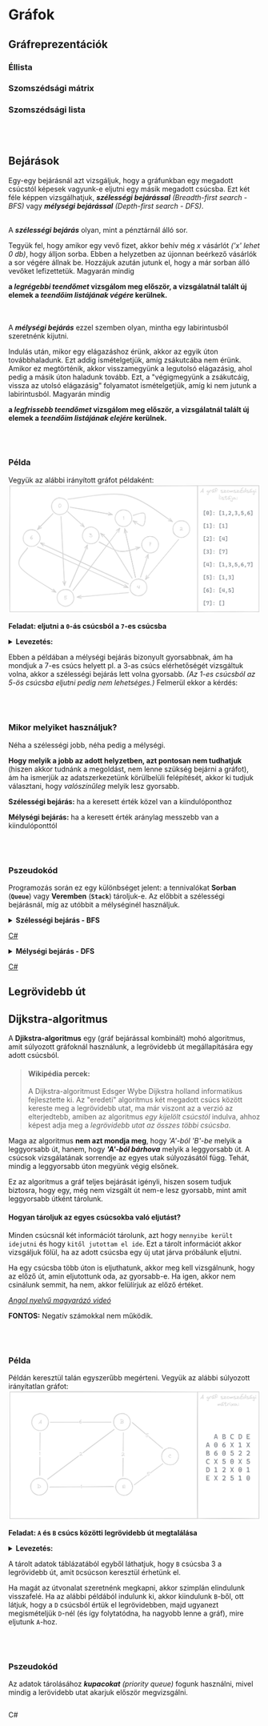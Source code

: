 # Gráfok

## Gráfreprezentációk
### Éllista
### Szomszédsági mátrix
### Szomszédsági lista



<br><br>
## Bejárások
Egy-egy bejárásnál azt vizsgáljuk, hogy a gráfunkban egy megadott csúcstól képesek vagyunk-e eljutni egy másik megadott csúcsba. Ezt két féle képpen vizsgálhatjuk, ***szélességi bejárással** (Breadth-first search - BFS)* vagy ***mélységi bejárással** (Depth-first search - DFS)*.
<br><br>


A ***szélességi bejárás*** olyan, mint a pénztárnál álló sor.

Tegyük fel, hogy amikor egy vevő fizet, akkor behív még *x* vásárlót *('x' lehet 0 db)*, hogy álljon sorba. Ebben a helyzetben az újonnan beérkező vásárlók a sor végére állnak be. Hozzájuk azután jutunk el, hogy a már sorban álló vevőket lefizettetük. Magyarán mindig

**a *legrégebbi teendőmet* vizsgálom meg először, a vizsgálatnál talált új elemek a *teendőim listájának végére* kerülnek.**


<br><br>
A ***mélységi bejárás*** ezzel szemben olyan, mintha egy labirintusból szeretnénk kijutni.

Indulás után, mikor egy elágazáshoz érünk, akkor az egyik úton továbbhaladunk. Ezt addig ismételgetjük, amíg zsákutcába nem érünk. Amikor ez megtörténik, akkor visszamegyünk a legutolsó elágazásig, ahol pedig a másik úton haladunk tovább. Ezt, a "végigmegyünk a zsákutcáig, vissza az utolsó elágazásig" folyamatot ismételgetjük, amíg ki nem jutunk a labirintusból. Magyarán mindig

**a *legfrissebb teendőmet* vizsgálom meg először, a vizsgálatnál talált új elemek a *teendőim listájának elejére* kerülnek.**



<br><br>
### Példa

Vegyük az alábbi irányított gráfot példaként:
![](_assets/graf-bejarasok.png)

**Feladat: eljutni a ```0```-ás csúcsból a ```7```-es csúcsba**

<details>
<summary><b>Levezetés:</b></summary>
<br>

| # | Szélességi bejárás (BFS) | teendők<br>sorrendje | Mélységi bejárás (DFS) | teendők<br>sorrendje |
| :---: | :---: | :---: | :---: | :---: |
| **0.**| ![](_assets/graf-bejarasok-1.png) | 0 | ![](_assets/graf-bejarasok-1.png) | 0 |
| **1.**| ![](_assets/graf-bejarasok-2.png) | 1<br>2<br>3<br>5<br>6 | ![](_assets/graf-bejarasok-2.png) | 1<br>2<br>3<br>5<br>6 |
| **2.**| ![](_assets/graf-bejarasok-3.png) | 2<br>3<br>5<br>6 | ![](_assets/graf-bejarasok-3.png) | 2<br>3<br>5<br>6 |
| **3.**| ![](_assets/graf-bejarasok-4.png) | 3<br>5<br>6<br>4 | ![](_assets/graf-bejarasok-4.png) | 4<br>3<br>5<br>6 |
| **4.**| ![](_assets/graf-bejarasok-5sz.png) | 5<br>6<br>4<br>7 | ![](_assets/graf-bejarasok-5m.png) | 7<br>3<br>5<br>6 |
| **5.**| ![](_assets/graf-bejarasok-6sz.png) | 6<br>4<br>7 | ![](_assets/graf-bejarasok-6m.png) | **M<br>E<br>G<br>V<br>A<br>N** |
| **6.**| ![](_assets/graf-bejarasok-7sz.png) | 4<br>7 |  | |
| **7.**| ![](_assets/graf-bejarasok-8sz.png) | 7 |  | |
| **8.**| ![](_assets/graf-bejarasok-9sz.png) | **M<br>E<br>G<br>V<br>A<br>N** |  | |
</details>

Ebben a példában a mélységi bejárás bizonyult gyorsabbnak, ám ha mondjuk a 7-es csúcs helyett pl. a 3-as csúcs elérhetőségét vizsgáltuk volna, akkor a szélességi bejárás lett volna gyorsabb. *(Az 1-es csúcsból az 5-ös csúcsba eljutni pedig nem lehetséges.)* Felmerül ekkor a kérdés:

<br><br>
### Mikor melyiket használjuk?

Néha a szélességi jobb, néha pedig a mélységi.

**Hogy melyik a jobb az adott helyzetben, azt pontosan nem tudhatjuk** (hiszen akkor tudnánk a megoldást, nem lenne szükség bejárni a gráfot), ám ha ismerjük az adatszerkezetünk körülbelüli felépítését, akkor ki tudjuk választani, hogy *valószínűleg* melyik lesz gyorsabb.

**Szélességi bejárás:** ha a keresett érték közel van a kiindulóponthoz

**Mélységi bejárás:** ha a keresett érték aránylag messzebb van a kiindulóponttól


<br><br>
### Pszeudokód

Programozás során ez egy különbséget jelent: a tennivalókat **Sorban** (**```Queue```**) vagy **Veremben** (**```Stack```**) tároljuk-e. Az előbbit a szélességi bejárásnál, míg az utóbbit a mélységinél használjuk.

<details>
<summary><b>Szélességi bejárás - BFS</b></summary>

```
Függvény El_lehet_e_jutni_szelessegivel(graf: Graf, innen: Egész, ide: Egész): Logikai
    Lokális:
        fehér: Egész
        szürke: Egész
        fekete: Egész
        tennivalók: Sor
        szín: Tömb[Egész]
        tennivaló: Egész

    fehér := 0
    szürke := 1
    fekete := 2

    szín := új Tömb[Egész](graf.Csúcsszama)

    tennivalók := új Sor
    tennivalók.Beletesz(innen)
    szín[innen] := szürke

    El_lehet_e_jutni := Hamis

    Ciklus amíg nem El_lehet_e_jutni és nem tennivalók.Üres():
        tennivaló := tennivalók.Kivesz()

        Ha feldolgozando = ide:
            El_lehet_e_jutni := Igaz
        Különben:
            szín[feldolgozando] := fekete

            Iteráció szomszéd eleme graf.szomszédai[tennivaló]:
                Ha szín[szomszéd] = fehér:
                    tennivalók.Beletesz(szomszéd)
                    szín[szomszéd] := szürke
                Elágazás vége
            Iteráció vége
        Elágazás vége
    Ciklus vége
Függvény vége
```
</details>

[C#](_assets/bfs.cs)


<details>
<summary><b>Mélységi bejárás - DFS</b></summary>

```
Függvény El_lehet_e_jutni_melysegivel(graf: Graf, innen: Egész, ide: Egész): Logikai
    Lokális:
        fehér: Egész
        szürke: Egész
        fekete: Egész
        tennivalók: Verem
        szín: Tömb[Egész]
        tennivaló: Egész

    fehér := 0
    szürke := 1
    fekete := 2

    szín := új Tömb[Egész](graf.Csúcsszama)

    tennivalók := új Verem
    tennivalók.Beletesz(innen)
    szín[innen] := szürke

    El_lehet_e_jutni := Hamis

    Ciklus amíg nem El_lehet_e_jutni és nem tennivalók.Üres():
        tennivaló := tennivalók.Kivesz()

        Ha feldolgozando = ide:
            El_lehet_e_jutni := Igaz
        Különben:
            szín[feldolgozando] := fekete

            Iteráció szomszéd eleme graf.szomszédai[tennivaló]:
                Ha szín[szomszéd] = fehér:
                    tennivalók.Beletesz(szomszéd)
                    szín[szomszéd] := szürke
                Elágazás vége
            Iteráció vége
        Elágazás vége
    Ciklus vége
Függvény vége
```
</details>

[C#](_assets/dfs.cs)


## Legrövidebb út

## Dijkstra-algoritmus

A **Djikstra-algoritmus** egy (gráf bejárással kombinált) mohó algoritmus, amit súlyozott gráfoknál használunk, a legrövidebb út megállapítására egy adott csúcsból. 


> #### Wikipédia percek:
>
> A Dijkstra-algoritmust Edsger Wybe Dijkstra holland informatikus fejlesztette ki. Az "eredeti" algoritmus két megadott csúcs között kereste meg a legrövidebb utat, ma már viszont az a verzió az elterjedtebb, amiben az algoritmus *egy kijelölt csúcstól* indulva, ahhoz képest adja meg a *legrövidebb utat az összes többi csúcsba*.

Maga az algoritmus **nem azt mondja meg**, hogy *'A'-ból 'B'-be* melyik a leggyorsabb út, hanem, hogy ***'A'-ból bárhova*** melyik a leggyorsabb út. A csúcsok vizsgálatának sorrendje az egyes utak súlyozásától függ. Tehát, mindig a leggyorsabb úton megyünk végig elsőnek.

Ez az algoritmus a gráf teljes bejárását igényli, hiszen sosem tudjuk biztosra, hogy egy, még nem vizsgált út nem-e lesz gyorsabb, mint amit leggyorsabb útként tárolunk.

#### Hogyan tároljuk az egyes csúcsokba való eljutást?
Minden csúcsnál két információt tárolunk, azt hogy ```mennyibe került idejutni``` és hogy ```kitől jutottam el ide```. Ezt a tárolt információt akkor vizsgáljuk fölül, ha az adott csúcsba egy új utat járva próbálunk eljutni.

Ha egy csúcsba több úton is eljuthatunk, akkor meg kell vizsgálnunk, hogy az előző út, amin eljutottunk oda, az gyorsabb-e. Ha igen, akkor nem csinálunk semmit, ha nem, akkor felülírjuk az előző értéket.

[*Angol nyelvű magyarázó videó*]()

**FONTOS:** Negatív számokkal nem működik.


<br><br>
### Példa

Példán keresztül talán egyszerűbb megérteni. Vegyük az alábbi súlyozott irányítatlan gráfot:
![](_assets/graf-dijkstra.png)

**Feladat: ```A``` és ```B``` csúcs közötti legrövidebb út megtalálása**

<details>
<summary><b>Levezetés:</b></summary>
<br>

| # | Dijkstra-algoritmus | legrövidebb<br>út |  látogatott<br>csúcsok | még nem<br>látogatott<br>csúcsok |
| :--: | :--: | :--: |  :--: | :--: |
| 0. | ![](_assets/graf-dijkstra-1.png) | ![](_assets/graf-dijkstra-12.png) | [] |  [A,B,C,D,E] |
| 1. | ![](_assets/graf-dijkstra-2.png) | ![](_assets/graf-dijkstra-22.png) | [] |  [A,B,C,D,E] |
| 2. | ![](_assets/graf-dijkstra-3.png) | ![](_assets/graf-dijkstra-32.png) | [A] |  [B,C,D,E] |
| 3. | ![](_assets/graf-dijkstra-4.png) | ![](_assets/graf-dijkstra-42.png) | [A,D] |  [B,C,E] |
| 4. | ![](_assets/graf-dijkstra-5.png) | ![](_assets/graf-dijkstra-52.png) | [A,D,E] |  [B,C] |
| 5. | ![](_assets/graf-dijkstra-6.png) | ![](_assets/graf-dijkstra-52.png) | [A,D,E,B] |  [C] |
| 5. | ![](_assets/graf-dijkstra-7.png) | ![](_assets/graf-dijkstra-52.png) | [A,D,E,B,C] |  [] |
</details>

A tárolt adatok táblázatából egyből láthatjuk, hogy ```B``` csúcsba 3 a legrövidebb út, amit ```D```csúcson keresztül érhetünk el.

Ha magát az útvonalat szeretnénk megkapni, akkor szimplán elindulunk visszafelé. Ha az alábbi példából indulunk ki, akkor kiindulunk ```B```-ből, ott látjuk, hogy a ```D``` csúcsból értük el legrövidebben, majd ugyanezt megismételjük ```D```-nél (és így folytatódna, ha nagyobb lenne a gráf), mire eljutunk ```A```-hoz.

<br><br>
### Pszeudokód

Az adatok tárolásához ***kupacokat** (priority queue)* fogunk  használni, mivel mindig a lerövidebb utat akarjuk először megvizsgálni.

```
```
C#